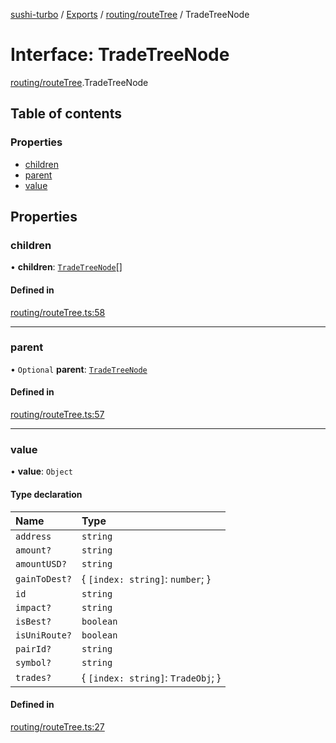 [sushi-turbo](../README.md) / [Exports](../modules.md) / [routing/routeTree](../modules/routing_routeTree.md) / TradeTreeNode

# Interface: TradeTreeNode

[routing/routeTree](../modules/routing_routeTree.md).TradeTreeNode

## Table of contents

### Properties

- [children](routing_routeTree.TradeTreeNode.md#children)
- [parent](routing_routeTree.TradeTreeNode.md#parent)
- [value](routing_routeTree.TradeTreeNode.md#value)

## Properties

### children

• **children**: [`TradeTreeNode`](routing_routeTree.TradeTreeNode.md)[]

#### Defined in

[routing/routeTree.ts:58](https://github.com/manifoldfinance/briarpatch/blob/45b8f98/src/routing/routeTree.ts#L58)

___

### parent

• `Optional` **parent**: [`TradeTreeNode`](routing_routeTree.TradeTreeNode.md)

#### Defined in

[routing/routeTree.ts:57](https://github.com/manifoldfinance/briarpatch/blob/45b8f98/src/routing/routeTree.ts#L57)

___

### value

• **value**: `Object`

#### Type declaration

| Name | Type |
| :------ | :------ |
| `address` | `string` |
| `amount?` | `string` |
| `amountUSD?` | `string` |
| `gainToDest?` | { `[index: string]`: `number`;  } |
| `id` | `string` |
| `impact?` | `string` |
| `isBest?` | `boolean` |
| `isUniRoute?` | `boolean` |
| `pairId?` | `string` |
| `symbol?` | `string` |
| `trades?` | { `[index: string]`: `TradeObj`;  } |

#### Defined in

[routing/routeTree.ts:27](https://github.com/manifoldfinance/briarpatch/blob/45b8f98/src/routing/routeTree.ts#L27)
